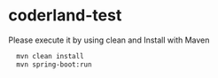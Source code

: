 # coderland-test

Please execute it by using clean and Install with Maven

```bash
  mvn clean install
  mvn spring-boot:run
```
